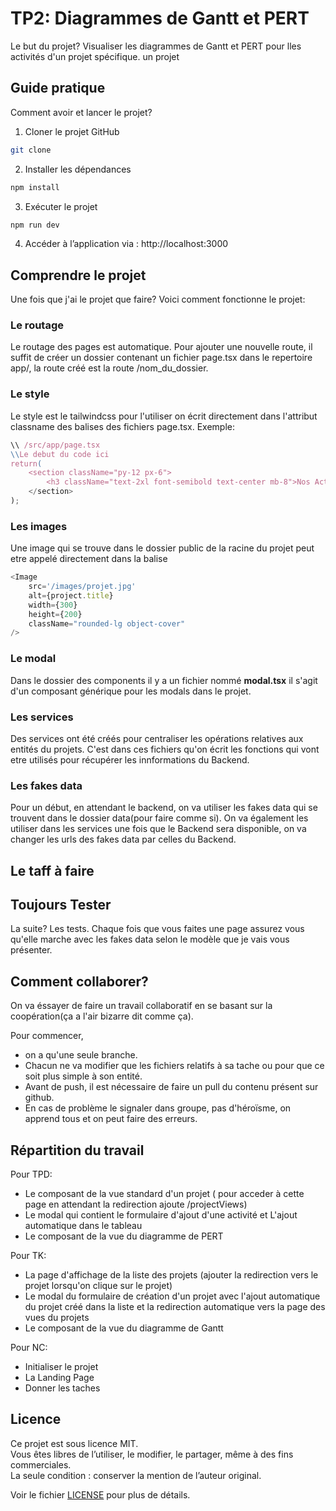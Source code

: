 # TP2: Diagrammes de Gantt et PERT
Le but du projet? Visualiser les diagrammes de Gantt et PERT pour lles activités d'un projet spécifique. un projet

## Guide pratique
Comment avoir et lancer le projet?

1. Cloner le projet GitHub
```bash
git clone 

```

2. Installer les dépendances
```bash
npm install 

```

3. Exécuter le projet
```bash
npm run dev

```
4. Accéder à l’application via : http://localhost:3000

## Comprendre le projet
Une fois que j'ai le projet que faire? Voici comment fonctionne le projet:

### Le routage
Le routage des pages est automatique. Pour ajouter une nouvelle route, il suffit de créer un dossier contenant un fichier page.tsx dans le repertoire app/, la route créé est la route /nom_du_dossier.

### Le style
Le style est le tailwindcss pour l'utiliser on écrit directement dans l'attribut classname des balises des fichiers page.tsx.
Exemple:

```js
\\ /src/app/page.tsx
\\Le debut du code ici
return(
    <section className="py-12 px-6">
        <h3 className="text-2xl font-semibold text-center mb-8">Nos Activités</h3>
    </section>
);
```

### Les images
Une image qui se trouve dans le dossier public de la racine du projet peut etre appelé directement dans la balise 

```js
<Image
    src='/images/projet.jpg'
    alt={project.title}
    width={300}
    height={200}
    className="rounded-lg object-cover"
/>
```

### Le modal
Dans le dossier des components il y a un fichier nommé **modal.tsx** il s'agit d'un composant générique pour les modals dans le projet.

### Les services
Des services ont été créés pour centraliser les opérations relatives aux entités du projets. C'est dans ces fichiers qu'on écrit les fonctions qui vont etre utilisés pour récupérer les innformations du Backend.

### Les fakes data
Pour un début, en attendant le backend, on va utiliser les fakes data qui se trouvent dans le dossier data(pour faire comme si). On va également les utiliser dans les services une fois que le Backend sera disponible, on va changer les urls des fakes data par celles du Backend.

## Le taff à faire


## Toujours Tester
La suite? Les tests. Chaque fois que vous faites une page assurez vous qu'elle marche avec les fakes data selon le modèle que je vais vous présenter.

## Comment collaborer?
On va éssayer de faire un travail collaboratif en se basant sur la coopération(ça a l'air bizarre dit comme ça).

Pour commencer, 
- on a qu'une seule branche. 
- Chacun ne va modifier que les fichiers relatifs à sa tache ou pour que ce soit plus simple à son entité.
- Avant de push, il est nécessaire de faire un pull du contenu présent sur github.
- En cas de problème le signaler dans groupe, pas d'héroïsme, on apprend tous et on peut faire des erreurs.

## Répartition du travail

Pour TPD:
- Le composant de la vue standard d'un projet ( pour acceder à cette page en attendant la redirection ajoute /projectViews)
- Le modal qui contient le formulaire d'ajout d'une activité et L'ajout automatique dans le tableau
- Le composant de la vue du diagramme de PERT

Pour TK:
- La page d'affichage de la liste des projets (ajouter la redirection vers le projet lorsqu'on clique sur le projet)
- Le modal du formulaire de création d'un projet avec l'ajout automatique du projet créé dans la liste et la redirection automatique vers la page des vues du projets
- Le composant de la vue du diagramme de Gantt

Pour NC:
- Initialiser le projet
- La Landing Page
- Donner les taches

## Licence

Ce projet est sous licence MIT.  
Vous êtes libres de l’utiliser, le modifier, le partager, même à des fins commerciales.  
La seule condition : conserver la mention de l’auteur original.

Voir le fichier [LICENSE](./LICENSE) pour plus de détails.

